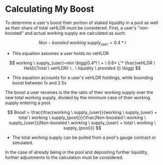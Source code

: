 # Calculating My Boost

To determine a user's boost their portion of staked liquidity in a pool as well as their share of total veHLDR must be considered. First, a user's "non-boosted" and actual working supply are calculated as such:

$$
Non-boosted \ working \ supply_{user} = 0.4*l
$$

* This equation assumes a user holds no veHLDR

$$
working \ supply_{user}=min \bigg(0.4*l \ + \ 0.6* L'* \frac{veHLDR \ Held}{Total \ veHLDR} \ , \ liquidity \ provided (l) \bigg)
$$



* This equation accounts for a user's veHLDR holdings, while bounding boost between 1x and 2.5x

The boost a user receives is the the ratio of their working supply over the new total working supply, divided by the minimum case of their working supply entering a pool.

$$
Boost = \frac{\frac{working \ supply_{user}}{working \ supply_{user} + total \ working \ supply_{pool}}}{\frac{Non-boosted \ working \ supply_{user}}{Non-boosted \ working \ supply_{user} + total \ working \ supply_{pool}}}
$$

* The total working supply can be pulled from a pool's gauge contract or simulated.

In the case of already being in the pool and depositing further liquidity, further adjustments to the calculation must be considered.

